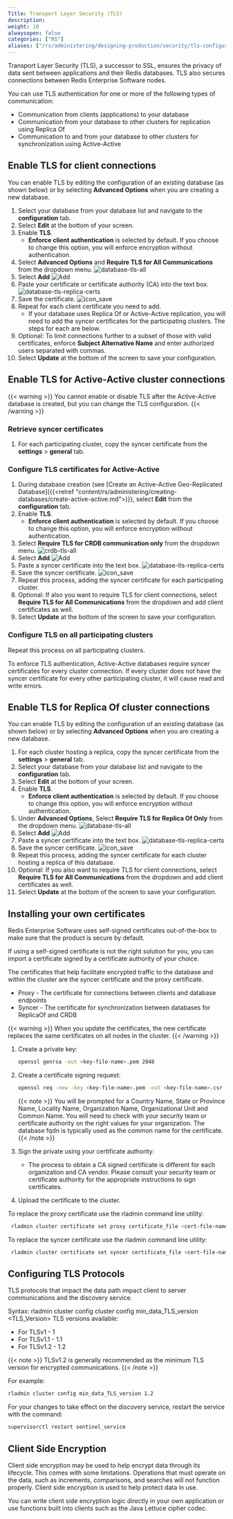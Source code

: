 ```yaml
---
Title: Transport Layer Security (TLS)
description:
weight: 10
alwaysopen: false
categories: ["RS"]
aliases: ["/rs/administering/designing-production/security/tls-configuration", "/rs/administering/designing-production/security/client-connections"]
---
```

Transport Layer Security (TLS), a successor to SSL, ensures the privacy of data sent between applications and their Redis databases. TLS also secures connections between Redis Enterprise Software nodes.

You can use TLS authentication for one or more of the following types of communication:

- Communication from clients (applications) to your database
- Communication from your database to other clusters for replication using Replica Of
- Communication to and from your database to other clusters for synchronization using Active-Active

## Enable TLS for client connections

You can enable TLS by editing the configuration of an existing database (as shown below) or by selecting **Advanced Options** when you are creating a new database.

1. Select your database from your database list and navigate to the **configuration** tab.
1. Select **Edit** at the bottom of your screen.
1. Enable **TLS**.
    - **Enforce client authentication** is selected by default. If you choose to change this option, you will enforce encryption without authentication.
1. Select **Advanced Options** and **Require TLS for All Communications** from the dropdown menu.
    ![database-tls-all](/images/rs/database-tls-all.png "database-tls-all")
1. Select **Add** ![Add](/images/rs/icon_add.png#no-click "Add")
1. Paste your certificate or certificate authority (CA) into the text box.
    ![database-tls-replica-certs](/images/rs/database-tls-replica-certs.png "Database TLS Configuration")
1. Save the certificate. ![icon_save](/images/rs/icon_save.png#no-click "Save")
1. Repeat for each client certificate you need to add.
    - If your database uses Replica Of or Active-Active replication, you will need to add the syncer certificates for the participating clusters. The steps for each are below.
1. Optional: To limit connections further to a subset of those with valid certificates, enforce **Subject Alternative Name** and enter authorized users separated with commas.
1. Select **Update** at the bottom of the screen to save your configuration.

## Enable TLS for Active-Active cluster connections

{{< warning >}}
You cannot enable or disable TLS after the Active-Active database is created, but you can change the TLS configuration.
{{< /warning >}}

### Retrieve syncer certificates

1. For each participating cluster, copy the syncer certificate from the **settings** > **general** tab.

### Configure TLS certificates for Active-Active

1. During database creation (see [Create an Active-Active Geo-Replicated Database]({{<relref "content/rs/administering/creating-databases/create-active-active.md">)}}, select **Edit** from the **configuration** tab.
1. Enable **TLS**.
    - **Enforce client authentication** is selected by default. If you choose to change this option, you will enforce encryption without authentication.
1. Select **Require TLS for CRDB communication only** from the dropdown menu.
    ![crdb-tls-all](/images/rs/crdb-tls-all.png "crdb-tls-all")
1. Select **Add** ![Add](/images/rs/icon_add.png#no-click "Add")
1. Paste a syncer certificate into the text box.
    ![database-tls-replica-certs](/images/rs/database-tls-replica-certs.png "Database TLS Configuration")
1. Save the syncer certificate. ![icon_save](/images/rs/icon_save.png#no-click "Save")
1. Repeat this process, adding the syncer certificate for each participating cluster.
1. Optional: If also you want to  require TLS for client connections, select **Require TLS for All Communications** from the dropdown and add client certificates as well.
1. Select **Update** at the bottom of the screen to save your configuration.

### Configure TLS on all participating clusters

Repeat this process on all participating clusters.

To enforce TLS authentication, Active-Active databases require syncer certificates for every cluster connection. If every cluster does not have the syncer certificate for every other participating cluster, it will cause read and write errors.

## Enable TLS for Replica Of cluster connections

You can enable TLS by editing the configuration of an existing database (as shown below) or by selecting **Advanced Options** when you are creating a new database.

1. For each cluster hosting a replica, copy the syncer certificate from the **settings** > **general** tab.
1. Select your database from your database list and navigate to the **configuration** tab.
1. Select **Edit** at the bottom of your screen.
1. Enable **TLS**.
    - **Enforce client authentication** is selected by default. If you choose to change this option, you will enforce encryption without authentication.
1. Under **Advanced Options**, Select **Require TLS for Replica Of Only** from the dropdown menu.
    ![database-tls-all](/images/rs/database-tls-all.png "database-tls-all")
1. Select **Add** ![Add](/images/rs/icon_add.png#no-click "Add")
1. Paste a syncer certificate into the text box.
    ![database-tls-replica-certs](/images/rs/database-tls-replica-certs.png "Database TLS Configuration")
1. Save the syncer certificate. ![icon_save](/images/rs/icon_save.png#no-click "Save")
1. Repeat this process, adding the syncer certificate for each cluster hosting a replica of this database.
1. Optional: If you also want to require TLS for client connections, select **Require TLS for All Communications** from the dropdown and add client certificates as well.
1. Select **Update** at the bottom of the screen to save your configuration.

## Installing your own certificates

Redis Enterprise Software uses self-signed certificates out-of-the-box to make sure that the product is secure by default.

If using a self-signed certificate is not the right solution for you, you can import a certificate signed by a certificate authority of your choice.

The certificates that help facilitate encrypted traffic to the database and within the cluster are the syncer certificate and the proxy certificate.

- Proxy - The certificate for connections between clients and database endpoints
- Syncer - The certificate for synchronization between databases for ReplicaOf and CRDB

{{< warning >}}
When you update the certificates, the new certificate replaces the same certificates on all nodes in the cluster.
{{< /warning >}}

1. Create a private key:

    ```sh
    openssl genrsa -out <key-file-name>.pem 2048
    ```

1. Create a certificate signing request:

    ```sh
    openssl req -new -key <key-file-name>.pem -out <key-file-name>.csr
    ```

    {{< note >}}
You will be prompted for a Country Name, State or Province Name, Locality Name, Organization Name, Organizational Unit and Common Name. You will need to check with your security team or certificate authority on the right values for your organization. The database fqdn is typically used as the common name for the certificate.
    {{< /note >}}

1. Sign the private using your certificate authority:

    - The process to obtain a CA signed certificate is different for each organization and CA vendor. Please consult your security team or certificate authority for the appropriate instructions to sign certificates.

1. Upload the certificate to the cluster.

To replace the proxy certificate use the rladmin command line utility:

```sh
 rladmin cluster certificate set proxy certificate_file <cert-file-name>.pem key_file <key-file-name>.pem
```

To replace the syncer certificate use the rladmin command line utility:

```sh
 rladmin cluster certificate set syncer certificate_file <cert-file-name>.pem key_file <key-file-name>.pem
```

## Configuring TLS Protocols

TLS protocols that impact the data path impact client to server communications and the discovery service.  

Syntax: rladmin cluster config cluster config min_data_TLS_version <TLS_Version>
TLS versions available:

- For TLSv1 - 1
- For TLSv1.1 - 1.1
- For TLSv1.2 - 1.2

{{< note >}}
TLSv1.2 is generally recommended as the minimum TLS version for encrypted communications.
{{< /note >}}

For example:

```sh
rladmin cluster config min_data_TLS_version 1.2
```

For your changes to take effect on the discovery service, restart the service with the command:

```sh
supervisorctl restart sentinel_service
```

## Client Side Encryption

Client side encryption may be used to help encrypt data through its lifecycle. This comes with some limitations. Operations that must operate on the data, such as increments, comparisons, and searches will not function properly. Client side encryption is used to help protect data in use.

You can write client side encryption logic directly in your own application or use functions built into clients such as the Java Lettuce cipher codec.
